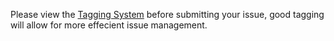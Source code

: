 Please view the [Tagging System](https://github.com/ralphieraccoon/MilSymb/wiki/Issue-Reporting-Guide) before submitting your issue, good tagging will allow for more effecient issue management. 
